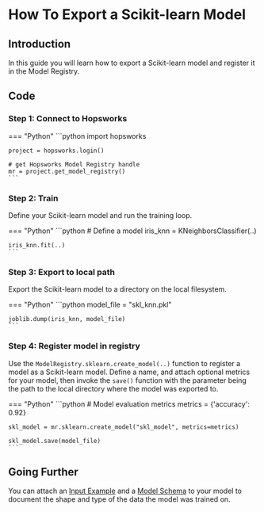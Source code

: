 # How To Export a Scikit-learn Model

## Introduction

In this guide you will learn how to export a Scikit-learn model and register it in the Model Registry.

## Code

### Step 1: Connect to Hopsworks

=== "Python"
    ```python
    import hopsworks

    project = hopsworks.login()

    # get Hopsworks Model Registry handle
    mr = project.get_model_registry()
    ```

### Step 2: Train

Define your Scikit-learn model and run the training loop.

=== "Python"
    ```python
    # Define a model
    iris_knn = KNeighborsClassifier(..)

    iris_knn.fit(..)
    ```

### Step 3: Export to local path

Export the Scikit-learn model to a directory on the local filesystem.

=== "Python"
    ```python
    model_file = "skl_knn.pkl"

    joblib.dump(iris_knn, model_file)
    ```

### Step 4: Register model in registry

Use the `ModelRegistry.sklearn.create_model(..)` function to register a model as a Scikit-learn model. Define a name, and attach optional metrics for your model, then invoke the `save()` function with the parameter being the path to the local directory where the model was exported to.

=== "Python"
    ```python
    # Model evaluation metrics
    metrics = {'accuracy': 0.92}

    skl_model = mr.sklearn.create_model("skl_model", metrics=metrics)

    skl_model.save(model_file)
    ```

## Going Further

You can attach an [Input Example](../input_example.md) and a [Model Schema](../model_schema.md) to your model to document the shape and type of the data the model was trained on.
